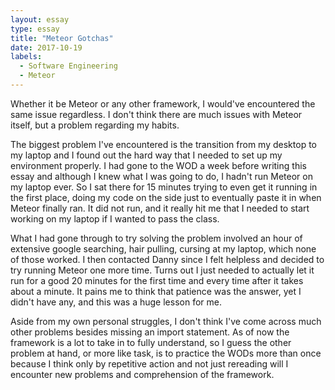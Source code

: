 ```yaml
---
layout: essay
type: essay
title: "Meteor Gotchas"
date: 2017-10-19
labels:
  - Software Engineering
  - Meteor
---
```


<p>
Whether it be Meteor or any other framework, I would've encountered the same issue regardless. I don't think there are much issues with Meteor itself, but a problem regarding my habits.
</p>
<p>
The biggest problem I've encountered is the transition from my desktop to my laptop and I found out the hard way that I needed to set up my environment properly. I had gone to the WOD a week before writing this essay and although I knew what I was going to do, I hadn't run Meteor on my laptop ever. So I sat there for 15 minutes trying to even get it running in the first place, doing my code on the side just to eventually paste it in when Meteor finally ran. It did not run, and it really hit me that I needed to start working on my laptop if I wanted to pass the class. 
</p>
<p>
What I had gone through to try solving the problem involved an hour of extensive google searching, hair pulling, cursing at my laptop, which none of those worked. I then contacted Danny since I felt helpless and decided to try running Meteor one more time. Turns out I just needed to actually let it run for a good 20 minutes for the first time and every time after it takes about a minute. It pains me to think that patience was the answer, yet I didn't have any, and this was a huge lesson for me.
</p>
<p>
Aside from my own personal struggles, I don't think I've come across much other problems besides missing an import statement. As of now the framework is a lot to take in to fully understand, so I guess the other problem at hand, or more like task, is to practice the WODs more than once because I think only by repetitive action and not just rereading will I encounter new problems and comprehension of the framework.
</p>




